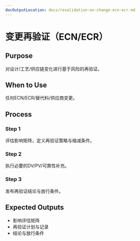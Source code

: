 ```yaml
---
docOutputLocation: docs/revalidation-on-change-ecn-ecr.md
---
```


# 变更再验证（ECN/ECR）

## Purpose

对设计/工艺/供应链变化进行基于风险的再验证。

## When to Use

任何ECN/ECR/替代料/供应商变更。

## Process

### Step 1

评估影响矩阵，定义再验证策略与缩减条件。

### Step 2

执行必要的DV/PV/可靠性补充。

### Step 3

发布再验证结论与放行条件。

## Expected Outputs

- 影响评估矩阵
- 再验证计划与记录
- 结论与放行条件
